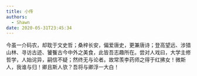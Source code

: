 ```yaml
---
title: 小传
authors:
  - Shawn
date: 2020-05-31T23:45:34
---
```

今虽一介码农，却耽于文史哲；桑梓长安，偏爱唐史，更兼唐诗；登高望远、涉猎山林、寻访古迹、饕餮古今中外之美食，此皆吾志趣所在。尝对人戏曰，大学主修哲学，人始诧异，嗣信不疑；然终无与论者。故常羡李药师之得于红拂女！微斯人，我谁与归！卿且斯人欤？吾将与卿浮一大白！
